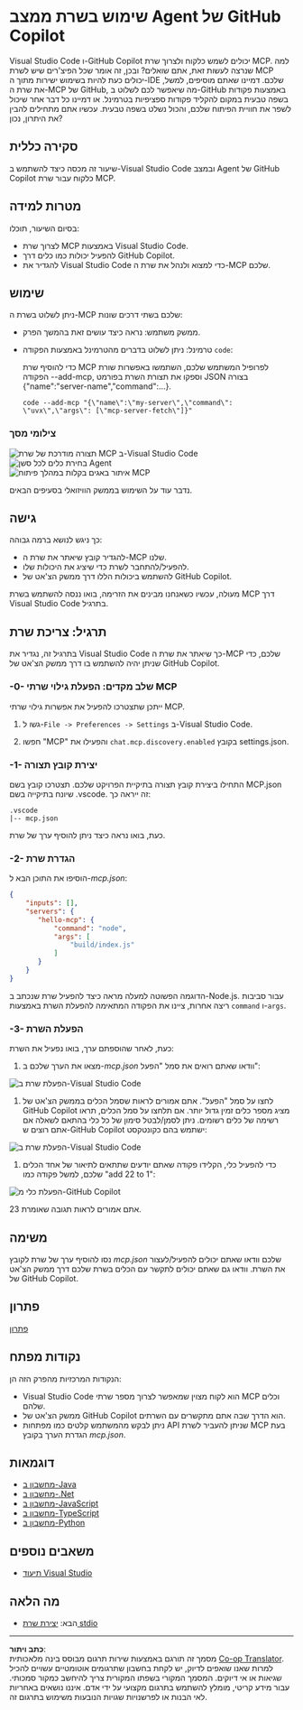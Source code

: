 <!--
CO_OP_TRANSLATOR_METADATA:
{
  "original_hash": "d940b5e0af75e3a3a4d1c3179120d1d9",
  "translation_date": "2025-08-26T17:59:48+00:00",
  "source_file": "03-GettingStarted/04-vscode/README.md",
  "language_code": "he"
}
-->
# שימוש בשרת ממצב Agent של GitHub Copilot

Visual Studio Code ו-GitHub Copilot יכולים לשמש כלקוח ולצרוך שרת MCP. למה שנרצה לעשות זאת, אתם שואלים? ובכן, זה אומר שכל הפיצ'רים שיש לשרת MCP יכולים כעת להיות בשימוש ישירות מתוך ה-IDE שלכם. דמיינו שאתם מוסיפים, למשל, את שרת ה-MCP של GitHub, מה שיאפשר לכם לשלוט ב-GitHub באמצעות פקודות בשפה טבעית במקום להקליד פקודות ספציפיות בטרמינל. או דמיינו כל דבר אחר שיכול לשפר את חוויית הפיתוח שלכם, והכול נשלט בשפה טבעית. עכשיו אתם מתחילים להבין את היתרון, נכון?

## סקירה כללית

שיעור זה מכסה כיצד להשתמש ב-Visual Studio Code ובמצב Agent של GitHub Copilot כלקוח עבור שרת MCP.

## מטרות למידה

בסיום השיעור, תוכלו:

- לצרוך שרת MCP באמצעות Visual Studio Code.
- להפעיל יכולות כמו כלים דרך GitHub Copilot.
- להגדיר את Visual Studio Code כדי למצוא ולנהל את שרת ה-MCP שלכם.

## שימוש

ניתן לשלוט בשרת ה-MCP שלכם בשתי דרכים שונות:

- ממשק משתמש: נראה כיצד עושים זאת בהמשך הפרק.
- טרמינל: ניתן לשלוט בדברים מהטרמינל באמצעות הפקודה `code`:

  כדי להוסיף שרת MCP לפרופיל המשתמש שלכם, השתמשו באפשרות שורת הפקודה --add-mcp, וספקו את תצורת השרת בפורמט JSON בצורה {\"name\":\"server-name\",\"command\":...}.

  ```
  code --add-mcp "{\"name\":\"my-server\",\"command\": \"uvx\",\"args\": [\"mcp-server-fetch\"]}"
  ```

### צילומי מסך

![תצורה מודרכת של שרת MCP ב-Visual Studio Code](../../../../translated_images/chat-mode-agent.729a22473f822216dd1e723aaee1f7d4a2ede571ee0948037a2d9357a63b9d0b.he.png)  
![בחירת כלים לכל סשן Agent](../../../../translated_images/agent-mode-select-tools.522c7ba5df0848f8f0d1e439c2e96159431bc620cb39ccf3f5dc611412fd0006.he.png)  
![איתור באגים בקלות במהלך פיתוח MCP](../../../../translated_images/mcp-list-servers.fce89eefe3f30032bed8952e110ab9d82fadf043fcfa071f7d40cf93fb1ea9e9.he.png)  

נדבר עוד על השימוש בממשק הוויזואלי בסעיפים הבאים.

## גישה

כך ניגש לנושא ברמה גבוהה:

- להגדיר קובץ שיאתר את שרת ה-MCP שלנו.
- להפעיל/להתחבר לשרת כדי שיציג את היכולות שלו.
- להשתמש ביכולות הללו דרך ממשק הצ'אט של GitHub Copilot.

מעולה, עכשיו כשאנחנו מבינים את הזרימה, בואו ננסה להשתמש בשרת MCP דרך Visual Studio Code בתרגיל.

## תרגיל: צריכת שרת

בתרגיל זה, נגדיר את Visual Studio Code כך שיאתר את שרת ה-MCP שלכם, כדי שניתן יהיה להשתמש בו דרך ממשק הצ'אט של GitHub Copilot.

### -0- שלב מקדים: הפעלת גילוי שרתי MCP

ייתכן שתצטרכו להפעיל את אפשרות גילוי שרתי MCP.

1. גשו ל-`File -> Preferences -> Settings` ב-Visual Studio Code.

1. חפשו "MCP" והפעילו את `chat.mcp.discovery.enabled` בקובץ settings.json.

### -1- יצירת קובץ תצורה

התחילו ביצירת קובץ תצורה בתיקיית הפרויקט שלכם. תצטרכו קובץ בשם MCP.json שיונח בתיקייה בשם .vscode. זה ייראה כך:

```text
.vscode
|-- mcp.json
```

כעת, בואו נראה כיצד ניתן להוסיף ערך של שרת.

### -2- הגדרת שרת

הוסיפו את התוכן הבא ל-*mcp.json*:

```json
{
    "inputs": [],
    "servers": {
       "hello-mcp": {
           "command": "node",
           "args": [
               "build/index.js"
           ]
       }
    }
}
```

הדוגמה הפשוטה למעלה מראה כיצד להפעיל שרת שנכתב ב-Node.js. עבור סביבות ריצה אחרות, ציינו את הפקודה המתאימה להפעלת השרת באמצעות `command` ו-`args`.

### -3- הפעלת השרת

כעת, לאחר שהוספתם ערך, בואו נפעיל את השרת:

1. מצאו את הערך שלכם ב-*mcp.json* וודאו שאתם רואים את סמל "הפעל":

  ![הפעלת שרת ב-Visual Studio Code](../../../../translated_images/vscode-start-server.8e3c986612e3555de47e5b1e37b2f3020457eeb6a206568570fd74a17e3796ad.he.png)  

1. לחצו על סמל "הפעל". אתם אמורים לראות שסמל הכלים בממשק הצ'אט של GitHub Copilot מציג מספר כלים זמין גדול יותר. אם תלחצו על סמל הכלים, תראו רשימה של כלים רשומים. ניתן לסמן/לבטל סימון של כל כלי בהתאם לשאלה אם אתם רוצים ש-GitHub Copilot ישתמש בהם כקונטקסט:

  ![הפעלת שרת ב-Visual Studio Code](../../../../translated_images/vscode-tool.0b3bbea2fb7d8c26ddf573cad15ef654e55302a323267d8ee6bd742fe7df7fed.he.png)

1. כדי להפעיל כלי, הקלידו פקודה שאתם יודעים שתתאים לתיאור של אחד הכלים שלכם, למשל פקודה כמו "add 22 to 1":

  ![הפעלת כלי מ-GitHub Copilot](../../../../translated_images/vscode-agent.d5a0e0b897331060518fe3f13907677ef52b879db98c64d68a38338608f3751e.he.png)

  אתם אמורים לראות תגובה שאומרת 23.

## משימה

נסו להוסיף ערך של שרת לקובץ *mcp.json* שלכם וודאו שאתם יכולים להפעיל/לעצור את השרת. וודאו גם שאתם יכולים לתקשר עם הכלים בשרת שלכם דרך ממשק הצ'אט של GitHub Copilot.

## פתרון

[פתרון](./solution/README.md)

## נקודות מפתח

הנקודות המרכזיות מהפרק הזה הן:

- Visual Studio Code הוא לקוח מצוין שמאפשר לצרוך מספר שרתי MCP וכלים שלהם.
- ממשק הצ'אט של GitHub Copilot הוא הדרך שבה אתם מתקשרים עם השרתים.
- ניתן לבקש מהמשתמש קלטים כמו מפתחות API שניתן להעביר לשרת MCP בעת הגדרת הערך בקובץ *mcp.json*.

## דוגמאות

- [מחשבון ב-Java](../samples/java/calculator/README.md)  
- [מחשבון ב-.Net](../../../../03-GettingStarted/samples/csharp)  
- [מחשבון ב-JavaScript](../samples/javascript/README.md)  
- [מחשבון ב-TypeScript](../samples/typescript/README.md)  
- [מחשבון ב-Python](../../../../03-GettingStarted/samples/python)  

## משאבים נוספים

- [תיעוד Visual Studio](https://code.visualstudio.com/docs/copilot/chat/mcp-servers)

## מה הלאה

- הבא: [יצירת שרת stdio](../05-stdio-server/README.md)  

---

**כתב ויתור**:  
מסמך זה תורגם באמצעות שירות תרגום מבוסס בינה מלאכותית [Co-op Translator](https://github.com/Azure/co-op-translator). למרות שאנו שואפים לדיוק, יש לקחת בחשבון שתרגומים אוטומטיים עשויים להכיל שגיאות או אי דיוקים. המסמך המקורי בשפתו המקורית צריך להיחשב כמקור סמכותי. עבור מידע קריטי, מומלץ להשתמש בתרגום מקצועי על ידי אדם. איננו נושאים באחריות לאי הבנות או לפרשנויות שגויות הנובעות משימוש בתרגום זה.